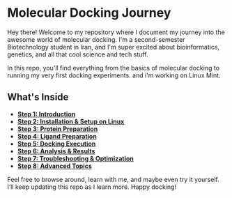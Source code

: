 # Molecular Docking Journey

Hey there! Welcome to my repository where I document my journey into the awesome world of molecular docking. I'm a second-semester Biotechnology student in Iran, and I'm super excited about bioinformatics, genetics, and all that cool science and tech stuff.

In this repo, you'll find everything from the basics of molecular docking to running my very first docking experiments. 
and i'm working on Linux Mint.

## What's Inside
- **[Step 1: Introduction](docs/intro.md)**
- **[Step 2: Installation & Setup on Linux](docs/installation.md)**
- **[Step 3: Protein Preparation](docs/protein-preparation.md)**
- **[Step 4: Ligand Preparation](docs/ligand-preparation.md)**
- **[Step 5: Docking Execution](docs/docking-execution.md)**
- **[Step 6: Analysis & Results](docs/analysis.md)**
- **[Step 7: Troubleshooting & Optimization](docs/troubleshooting.md)**
- **[Step 8: Advanced Topics](docs/advanced.md)**


Feel free to browse around, learn with me, and maybe even try it yourself. I’ll keep updating this repo as I learn more. Happy docking!
